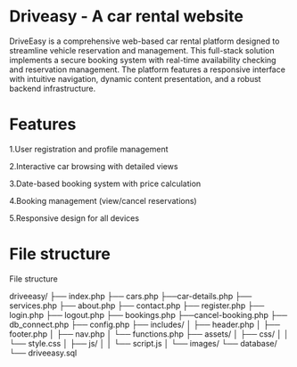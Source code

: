 # Driveasy - A car rental website 
DriveEasy is a comprehensive web-based car rental platform designed to streamline vehicle reservation and management. This full-stack solution implements a secure booking system with real-time availability checking and reservation management. The platform features a responsive interface with intuitive navigation, dynamic content presentation, and a robust backend infrastructure.

# Features 

1.User registration and profile management

2.Interactive car browsing with detailed views

3.Date-based booking system with price calculation

4.Booking management (view/cancel reservations)

5.Responsive design for all devices

# File structure 

File structure 


driveeasy/
├── index.php
├── cars.php
├──car-details.php
├── services.php
├── about.php
├── contact.php
├── register.php
├── login.php
├── logout.php
├── bookings.php
├──cancel-booking.php
├── db_connect.php
├── config.php
├── includes/
│   ├── header.php
│   ├── footer.php
│   ├── nav.php
│   └── functions.php
├── assets/
│   ├── css/
│   │   └── style.css
│   ├── js/
│   │   └── script.js
│   └── images/
└── database/
    └── driveeasy.sql





